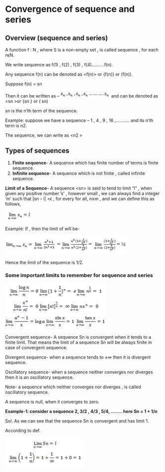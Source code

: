 # Convergence of sequence and series

## Overview (sequence and series)

A function f : N  , where S is a non-empty set , is called sequence , for each nϵN.

We write sequence as f(1) , f(2) , f(3) , f(4)……….f(n).

Any sequence f(n) can be denoted as &lt;f(n)> or {f(n)} or (f(n)).

Suppose f(n) = sn

Then it can be written as – ![](./pasted_image_0.png) and can be denoted as &lt;sn >or  {sn } or ( sn)

sn is the n’th term of the sequence.

Example:  suppose we have a sequence – 1 , 4 , 9 , 16 ,……….. and its n’th term is n2.

The sequence, we can write as  &lt;n2 >

## Types of sequences
1. **Finite sequence**- A sequence which has finite number of terms is finite sequence.
1. **Infinite sequence**-  A sequence which is not finite , called infinite sequence.

**Limit of a Sequence**– A sequence &lt;sn> is said to tend to limit “l” , when given any positive number ‘ϵ’ , however small , we can always find a integer ‘m’ such that |sn – l| &lt;ϵ , for every for all, n≥m , and we can define this as follows,

![](./0724.png)

Example: If    , then the limit of  will be-

![](./0730.png)

Hence the limit of the sequence is 1/2.

### Some important limits to remember for sequence and series

![](./0731.png)

Convergent sequence- A sequence Sn is convergent when it tends to a finite limit. That means the limit of a sequence Sn will be always finite in case of convergent sequence.

Divergent sequence- when a sequence tends to ±∞ then it is divergent sequence.

Oscillatory sequence-  when a sequence neither converges nor diverges then it is an oscillatory sequence.

Note- a sequence which neither converges nor diverges , is called oscillatory sequence.

A sequence is null, when it converges to zero.

**Example-1:  consider a sequence 2, 3/2 , 4/3 , 5/4, …….. here Sn =  1 + 1/n**

Sol. As we can see that the sequence Sn is convergent and has limit 1.

According to def.

![](./0734.png)

